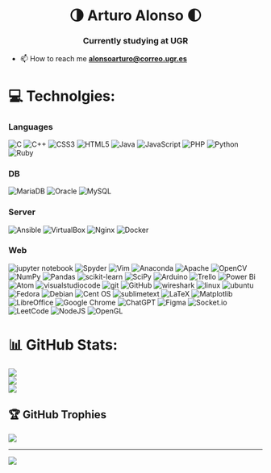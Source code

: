 <h1 align="center">🌗 Arturo Alonso 🌓</h1>
<h3 align="center">Currently studying at UGR</h3>

- 📫 How to reach me **alonsoarturo@correo.ugr.es**

# 💻 Technolgies:
### Languages <br>
![C](https://img.shields.io/badge/c-%2300599C.svg?style=for-the-badge&logo=c&logoColor=white) ![C++](https://img.shields.io/badge/c++-%2300599C.svg?style=for-the-badge&logo=c%2B%2B&logoColor=white) ![CSS3](https://img.shields.io/badge/css3-%231572B6.svg?style=for-the-badge&logo=css3&logoColor=white) ![HTML5](https://img.shields.io/badge/html5-%23E34F26.svg?style=for-the-badge&logo=html5&logoColor=white) ![Java](https://img.shields.io/badge/java-%23ED8B00.svg?style=for-the-badge&logo=openjdk&logoColor=white) ![JavaScript](https://img.shields.io/badge/javascript-%23323330.svg?style=for-the-badge&logo=javascript&logoColor=%23F7DF1E) ![PHP](https://img.shields.io/badge/php-%23777BB4.svg?style=for-the-badge&logo=php&logoColor=white) ![Python](https://img.shields.io/badge/python-3670A0?style=for-the-badge&logo=python&logoColor=ffdd54) ![Ruby](https://img.shields.io/badge/ruby-%23CC342D.svg?style=for-the-badge&logo=ruby&logoColor=white)

### DB <br>

![MariaDB](https://img.shields.io/badge/MariaDB-003545?style=for-the-badge&logo=mariadb&logoColor=white) ![Oracle](https://img.shields.io/badge/Oracle-F80000?style=for-the-badge&logo=oracle&logoColor=white) ![MySQL](https://img.shields.io/badge/mysql-%2300f.svg?style=for-the-badge&logo=mysql&logoColor=white)

### Server <br>

![Ansible](https://img.shields.io/badge/ansible-%231A1918.svg?style=for-the-badge&logo=ansible&logoColor=white) ![VirtualBox](https://img.shields.io/badge/VirtualBox-%23026AA7.svg?style=for-the-badge&logo=VirtualBox&logoColor=white) ![Nginx](https://img.shields.io/badge/nginx-%23009639.svg?style=for-the-badge&logo=nginx&logoColor=white) ![Docker](https://img.shields.io/badge/docker-%230db7ed.svg?style=for-the-badge&logo=docker&logoColor=white)

### Web <br>

![jupyter notebook](https://img.shields.io/badge/jupyter%20notebook-%231A1918.svg?style=for-the-badge&logo=jupyter&logoColor=red) ![Spyder](https://img.shields.io/badge/Spyder-838485?style=for-the-badge&logo=spyder%20ide&logoColor=maroon) ![Vim](https://img.shields.io/badge/VIM-%2311AB00.svg?style=for-the-badge&logo=vim&logoColor=white)  ![Anaconda](https://img.shields.io/badge/Anaconda-%2344A833.svg?style=for-the-badge&logo=anaconda&logoColor=white) ![Apache](https://img.shields.io/badge/apache-%23D42029.svg?style=for-the-badge&logo=apache&logoColor=white) ![OpenCV](https://img.shields.io/badge/opencv-%23white.svg?style=for-the-badge&logo=opencv&logoColor=white) ![NumPy](https://img.shields.io/badge/numpy-%23013243.svg?style=for-the-badge&logo=numpy&logoColor=white) ![Pandas](https://img.shields.io/badge/pandas-%23150458.svg?style=for-the-badge&logo=pandas&logoColor=white) ![scikit-learn](https://img.shields.io/badge/scikit--learn-%23F7931E.svg?style=for-the-badge&logo=scikit-learn&logoColor=white) ![SciPy](https://img.shields.io/badge/SciPy-%230C55A5.svg?style=for-the-badge&logo=scipy&logoColor=%white)  ![Arduino](https://img.shields.io/badge/-Arduino-00979D?style=for-the-badge&logo=Arduino&logoColor=white) ![Trello](https://img.shields.io/badge/Trello-%23026AA7.svg?style=for-the-badge&logo=Trello&logoColor=white) ![Power Bi](https://img.shields.io/badge/power_bi-F2C811?style=for-the-badge&logo=powerbi&logoColor=black) ![Atom](https://img.shields.io/badge/Atom-%2366595C.svg?style=for-the-badge&logo=atom&logoColor=white) ![visualstudiocode](https://img.shields.io/badge/vscode-%2300599C.svg?style=for-the-badge&logo=visualstudiocode&logoColor=white) ![git](https://img.shields.io/badge/git-%23E34F26.svg?style=for-the-badge&logo=git&logoColor=white) ![GitHub](https://img.shields.io/badge/github-%23121011.svg?style=for-the-badge&logo=github&logoColor=white) ![wireshark](https://img.shields.io/badge/wireshark-%230C55A5.svg?style=for-the-badge&logo=wireshark&logoColor=white) ![linux](https://img.shields.io/badge/linux-%231A1918.svg?style=for-the-badge&logo=linux&logoColor=white) ![ubuntu](https://img.shields.io/badge/ubuntu-%23E34F26.svg?style=for-the-badge&logo=ubuntu&logoColor=white) ![Fedora](https://img.shields.io/badge/Fedora-294172?style=for-the-badge&logo=fedora&logoColor=white) ![Debian](https://img.shields.io/badge/Debian-D70A53?style=for-the-badge&logo=debian&logoColor=white) ![Cent OS](https://img.shields.io/badge/cent%20os-002260?style=for-the-badge&logo=centos&logoColor=F0F0F0) ![sublimetext](https://img.shields.io/badge/sublimetext-%231A1918.svg?style=for-the-badge&logo=sublimetext&logoColor=orange)  ![LaTeX](https://img.shields.io/badge/latex-%23008080.svg?style=for-the-badge&logo=latex&logoColor=white) ![Matplotlib](https://img.shields.io/badge/Matplotlib-%23ffffff.svg?style=for-the-badge&logo=Matplotlib&logoColor=black) ![LibreOffice](https://img.shields.io/badge/LibreOffice-%2318A303?style=for-the-badge&logo=LibreOffice&logoColor=white)  ![Google Chrome](https://img.shields.io/badge/Google%20Chrome-4285F4?style=for-the-badge&logo=GoogleChrome&logoColor=white) ![ChatGPT](https://img.shields.io/badge/chatGPT-74aa9c?style=for-the-badge&logo=openai&logoColor=white) ![Figma](https://img.shields.io/badge/figma-%23F24E1E.svg?style=for-the-badge&logo=figma&logoColor=white) ![Socket.io](https://img.shields.io/badge/Socket.io-black?style=for-the-badge&logo=socket.io&badgeColor=010101) ![LeetCode](https://img.shields.io/badge/LeetCode-000000?style=for-the-badge&logo=LeetCode&logoColor=#d16c06) ![NodeJS](https://img.shields.io/badge/node.js-6DA55F?style=for-the-badge&logo=node.js&logoColor=white) ![OpenGL](https://img.shields.io/badge/OpenGL-%23FFFFFF.svg?style=for-the-badge&logo=opengl)
# 📊 GitHub Stats:
![](https://github-readme-stats.vercel.app/api?username=ArturoAcf&theme=dark&hide_border=false&include_all_commits=false&count_private=false)<br/>
![](https://github-readme-streak-stats.herokuapp.com/?user=ArturoAcf&theme=dark&hide_border=false)<br/>
![](https://github-readme-stats.vercel.app/api/top-langs/?username=ArturoAcf&theme=dark&hide_border=false&include_all_commits=false&count_private=false&layout=compact)

## 🏆 GitHub Trophies
![](https://github-profile-trophy.vercel.app/?username=ArturoAcf&theme=algolia&no-frame=false&no-bg=true&margin-w=4)

---
[![](https://visitcount.itsvg.in/api?id=ArturoAcf&icon=0&color=0)](https://visitcount.itsvg.in)

<!-- Proudly created with GPRM ( https://gprm.itsvg.in ) -->
